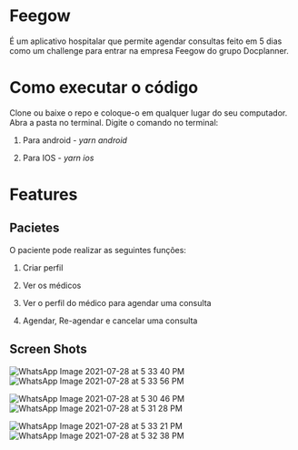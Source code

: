 # Feegow

É um aplicativo hospitalar que permite agendar consultas feito em 5 dias como um challenge para entrar na empresa Feegow do grupo Docplanner.

# Como executar o código

Clone ou baixe o repo e coloque-o em qualquer lugar do seu computador. Abra a pasta no terminal. Digite o comando no terminal:

1. Para android - _yarn android_

2. Para IOS - _yarn ios_

# Features

## Pacietes

O paciente pode realizar as seguintes funções:

1. Criar perfil

2. Ver os médicos

3. Ver o perfil do médico para agendar uma consulta

4. Agendar, Re-agendar e cancelar uma consulta

## Screen Shots

![WhatsApp Image 2021-07-28 at 5 33 40 PM](https://user-images.githubusercontent.com/53484858/127392154-6c459753-1f6b-43a7-8739-cc3be3d847f1.jpeg)
![WhatsApp Image 2021-07-28 at 5 33 56 PM](https://user-images.githubusercontent.com/53484858/127392156-ce28ff7a-66d7-422f-ae5d-f1a169c8a70b.jpeg)

![WhatsApp Image 2021-07-28 at 5 30 46 PM](https://user-images.githubusercontent.com/53484858/127392158-b60ea17e-e620-408e-bd79-33ba1b0650b1.jpeg)
![WhatsApp Image 2021-07-28 at 5 31 28 PM](https://user-images.githubusercontent.com/53484858/127392161-81da64bf-21c0-44dd-a9b1-bc9f3fb3cfa0.jpeg)

![WhatsApp Image 2021-07-28 at 5 33 21 PM](https://user-images.githubusercontent.com/53484858/127392153-11299b1c-226c-42ef-b70c-bc7a86758e1c.jpeg)
![WhatsApp Image 2021-07-28 at 5 32 38 PM](https://user-images.githubusercontent.com/53484858/127392149-136b9c91-b5ae-42aa-8848-f8c19a6443e2.jpeg)

